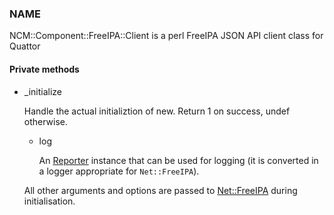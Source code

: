 
### NAME

NCM::Component::FreeIPA::Client is a perl FreeIPA JSON API client
class for Quattor

#### Private methods

- \_initialize

    Handle the actual initializtion of new. Return 1 on success, undef otherwise.

    - log

        An [Reporter](../CAF/Reporter.md) instance that can be used for logging
        (it is converted in a logger appropriate for `Net::FreeIPA`).

    All other arguments and options are passed to [Net::FreeIPA](https://metacpan.org/pod/Net::FreeIPA)
    during initialisation.
